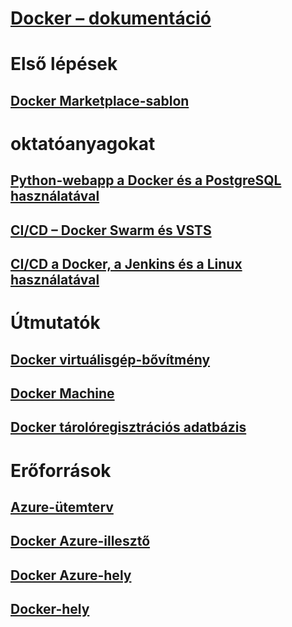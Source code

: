 # [Docker – dokumentáció](index.md)
# Első lépések
## [Docker Marketplace-sablon](https://azuremarketplace.microsoft.com/en-us/marketplace/apps/CanonicalandMSOpenTech.DockerOnUbuntuServer1404LTS)
# oktatóanyagokat
## [Python-webapp a Docker és a PostgreSQL használatával](/azure/app-service-web/app-service-web-tutorial-docker-python-postgresql-app)
## [CI/CD – Docker Swarm és VSTS](/azure/container-service/container-service-docker-swarm-mode-setup-ci-cd-acs-engine)
## [CI/CD a Docker, a Jenkins és a Linux használatával](/azure/virtual-machines/linux/tutorial-jenkins-github-docker-cicd)
# Útmutatók
## [Docker virtuálisgép-bővítmény](/azure/virtual-machines/linux/dockerextension)
## [Docker Machine](/azure/virtual-machines/linux/docker-machine)
## [Docker tárolóregisztrációs adatbázis](/azure/container-registry/container-registry-get-started-portal)
# Erőforrások
## [Azure-ütemterv](https://azure.microsoft.com/roadmap/)
## [Docker Azure-illesztő](https://docs.docker.com/machine/drivers/azure/)
## [Docker Azure-hely](https://www.docker.com/docker-azure)
## [Docker-hely](https://docker.com)

